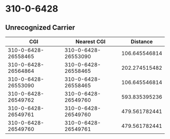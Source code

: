 # 310-0-6428
## Unrecognized Carrier


| CGI | Nearest CGI | Distance |
|-----|-------------|----------|
| 310-0-6428-26558465 | 310-0-6428-26553090 | 106.645546814 |
| 310-0-6428-26564864 | 310-0-6428-26558465 | 202.274515482 |
| 310-0-6428-26553090 | 310-0-6428-26558465 | 106.645546814 |
| 310-0-6428-26549762 | 310-0-6428-26549760 | 593.835395236 |
| 310-0-6428-26549761 | 310-0-6428-26549760 | 479.561782441 |
| 310-0-6428-26549760 | 310-0-6428-26549761 | 479.561782441 |
